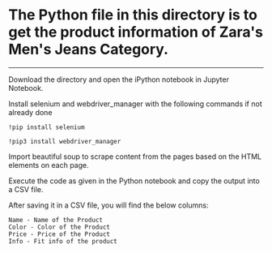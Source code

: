 # The Python file in this directory is to get the product information of Zara's Men's Jeans Category. 

***

Download the directory and open the iPython notebook in Jupyter Notebook.

Install selenium and webdriver_manager with the following commands if not already done

```
!pip install selenium

!pip3 install webdriver_manager
```

Import beautiful soup to scrape content from the pages based on the HTML elements on each page.

Execute the code as given in the Python notebook and copy the output into a CSV file.

After saving it in a CSV file, you will find the below columns:

```
Name - Name of the Product
Color - Color of the Product
Price - Price of the Product
Info - Fit info of the product
```
